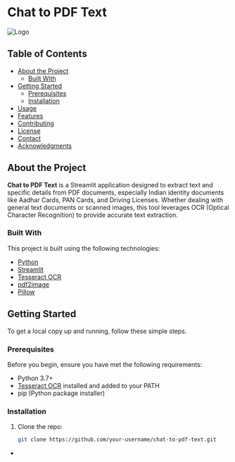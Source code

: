 # Chat to PDF Text

![Logo](path/to/logo.png) <!-- Optional: Add your project logo here -->

## Table of Contents

- [About the Project](#about-the-project)
  - [Built With](#built-with)
- [Getting Started](#getting-started)
  - [Prerequisites](#prerequisites)
  - [Installation](#installation)
- [Usage](#usage)
- [Features](#features)
- [Contributing](#contributing)
- [License](#license)
- [Contact](#contact)
- [Acknowledgments](#acknowledgments)

## About the Project

**Chat to PDF Text** is a Streamlit application designed to extract text and specific details from PDF documents, especially Indian identity documents like Aadhar Cards, PAN Cards, and Driving Licenses. Whether dealing with general text documents or scanned images, this tool leverages OCR (Optical Character Recognition) to provide accurate text extraction.

### Built With

This project is built using the following technologies:

- [Python](https://www.python.org/)
- [Streamlit](https://streamlit.io/)
- [Tesseract OCR](https://github.com/tesseract-ocr/tesseract)
- [pdf2image](https://github.com/Belval/pdf2image)
- [Pillow](https://python-pillow.org/)

## Getting Started

To get a local copy up and running, follow these simple steps.

### Prerequisites

Before you begin, ensure you have met the following requirements:

- Python 3.7+
- [Tesseract OCR](https://github.com/tesseract-ocr/tesseract) installed and added to your PATH
- pip (Python package installer)

### Installation

1. Clone the repo:
   ```sh
   git clone https://github.com/your-username/chat-to-pdf-text.git

-
